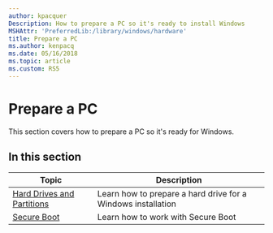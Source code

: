 ```yaml
---
author: kpacquer
Description: How to prepare a PC so it's ready to install Windows
MSHAttr: 'PreferredLib:/library/windows/hardware'
title: Prepare a PC
ms.author: kenpacq
ms.date: 05/16/2018
ms.topic: article
ms.custom: RS5
---
```


# Prepare a PC

This section covers how to prepare a PC so it's ready for Windows.

## In this section

| Topic | Description |
|  --- | ---  |
| [Hard Drives and Partitions](hard-drives-and-partitions.md) | Learn how to prepare a hard drive for a Windows installation |
| [Secure Boot](secure-boot-landing.md) | Learn how to work with Secure Boot |
